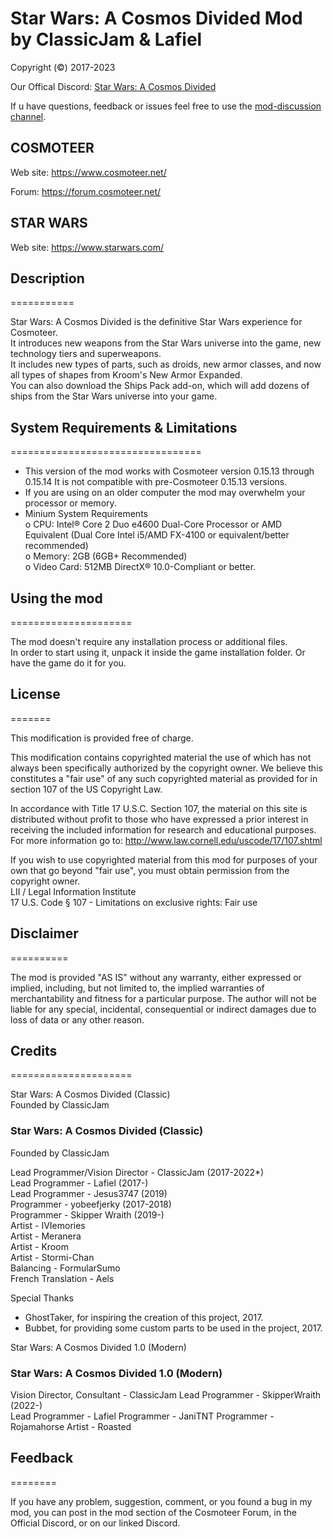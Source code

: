 # Star Wars: A Cosmos Divided Mod by ClassicJam & Lafiel

Copyright (©) 2017-2023

Our Offical Discord: [Star Wars: A Cosmos Divided][discord_link]

If u have questions, feedback or issues feel free to use the [mod-discussion channel][discord_discussion_link].

## COSMOTEER

Web site: <https://www.cosmoteer.net/>  

Forum: <https://forum.cosmoteer.net/>

## STAR WARS

Web site: <https://www.starwars.com/>

## Description

===========

Star Wars: A Cosmos Divided is the definitive Star Wars experience for Cosmoteer.  
It introduces new weapons from the Star Wars universe into the game, new technology tiers and superweapons.  
It includes new types of parts, such as droids, new armor classes, and now all types of shapes from Kroom's New Armor Expanded.  
You can also download the Ships Pack add-on, which will add dozens of ships from the Star Wars universe into your game.  

## System Requirements & Limitations

=================================

* This version of the mod works with Cosmoteer version 0.15.13 through 0.15.14 It is not compatible with pre-Cosmoteer 0.15.13 versions.  
* If you are using on an older computer the mod may overwhelm your processor or memory.  
* Minium System Requirements  
 o CPU: Intel® Core 2 Duo e4600 Dual-Core Processor or AMD Equivalent (Dual Core Intel i5/AMD FX-4100 or equivalent/better recommended)  
 o Memory: 2GB (6GB+ Recommended)  
 o Video Card: 512MB DirectX® 10.0-Compliant or better.  

## Using the mod

=====================

The mod doesn't require any installation process or additional files.  
In order to start using it, unpack it inside the game installation
folder. Or have the game do it for you.

## License

=======

This modification is provided free of charge.  

This modification contains copyrighted material the use of which has not always been specifically authorized by the copyright owner. We believe this constitutes a "fair use" of any such copyrighted material as provided for in section 107 of the US Copyright Law.  

In accordance with Title 17 U.S.C. Section 107, the material on this site is distributed without profit to those who have expressed a prior interest in receiving the included information for research and educational purposes. For more information go to: <http://www.law.cornell.edu/uscode/17/107.shtml>  

If you wish to use copyrighted material from this mod for purposes of your own that go beyond "fair use", you must obtain permission from the copyright owner.  
LII / Legal Information Institute  
17 U.S. Code § 107 - Limitations on exclusive rights: Fair use  

## Disclaimer

==========

The mod is provided "AS IS" without any warranty, either expressed
or implied, including, but not limited to, the implied warranties of
merchantability and fitness for a particular purpose. The author will not
be liable for any special, incidental, consequential or indirect damages
due to loss of data or any other reason.

## Credits

=====================

Star Wars: A Cosmos Divided (Classic)  
Founded by ClassicJam  
### Star Wars: A Cosmos Divided (Classic)

Founded by ClassicJam

Lead Programmer/Vision Director - ClassicJam (2017-2022*)  
Lead Programmer - Lafiel (2017-)  
Lead Programmer - Jesus3747 (2019)  
Programmer - yobeefjerky (2017-2018)  
Programmer - Skipper Wraith (2019-)  
Artist - IVIemories  
Artist - Meranera  
Artist - Kroom  
Artist - Stormi-Chan  
Balancing - FormularSumo  
French Translation - Aels  

Special Thanks  

* GhostTaker, for inspiring the creation of this project, 2017.  
* Bubbet, for providing some custom parts to be used in the project, 2017.  

Star Wars: A Cosmos Divided 1.0 (Modern)  
### Star Wars: A Cosmos Divided 1.0 (Modern)

Vision Director, Consultant - ClassicJam
Lead Programmer - SkipperWraith (2022-)  
Lead Programmer - Lafiel
Programmer - JaniTNT
Programmer - Rojamahorse
Artist - Roasted

## Feedback

========

If you have any problem, suggestion, comment, or you found a bug in my
mod, you can post in the mod section of the Cosmoteer Forum, in the Official Discord, or on our linked Discord.

[discord_link]: https://discord.gg/XxmMsdwtcF
[discord_discussion_link]: https://discord.com/channels/358437446314098699/358437446746374145
